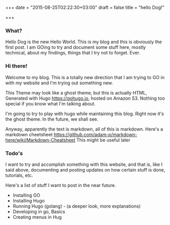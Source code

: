 +++
date = "2015-08-25T02:22:30+03:00"
draft = false
title = "hello Dog!"

+++
### What?
Hello Dog is the new Hello World. This is my blog and this is obviously the first post. I am GOing to try and document some stuff here, mostly technical, about my findings, things that I try not to forget. Ever.

### Hi there!

Welcome to my blog. This is a totally new direction that I am trying to GO in with my website and I'm trying out something new. 


This Theme may look like a ghost theme, but this is actually HTML, Generated with Hugo https://gohugo.io,  hosted on Amazon S3. Nothing too special if you know what I'm talking about.


I'm going to try to play with hugo while maintaining this blog. Right now it's the ghost theme. In the future, we shall see. 

Anyway, apparently the text is markdown, all of this is markdown. Here's a markdown cheetsheet https://github.com/adam-p/markdown-here/wiki/Markdown-Cheatsheet This might be useful later

### Todo's

I want to try and accomplish something with this website, and that is, like I said above, documenting and posting updates on how certain stuff is done, tutorials, etc.

Here's a list of stuff I want to post in the near future.

* Installing GO
* Installing Hugo
* Running Hugo (golang) - (a deeper look, more explanations)
* Developing in go, Basics
* Creating menus in Hug

